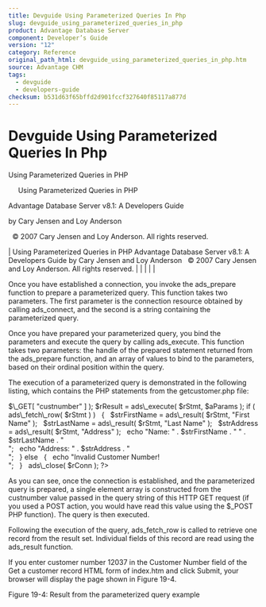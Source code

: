 ```yaml
---
title: Devguide Using Parameterized Queries In Php
slug: devguide_using_parameterized_queries_in_php
product: Advantage Database Server
component: Developer’s Guide
version: "12"
category: Reference
original_path_html: devguide_using_parameterized_queries_in_php.htm
source: Advantage CHM
tags:
  - devguide
  - developers-guide
checksum: b531d63f65bffd2d901fccf327640f85117a877d
---
```


# Devguide Using Parameterized Queries In Php

Using Parameterized Queries in PHP

     Using Parameterized Queries in PHP

Advantage Database Server v8.1: A Developers Guide

by Cary Jensen and Loy Anderson

  © 2007 Cary Jensen and Loy Anderson. All rights reserved.

| Using Parameterized Queries in PHP  Advantage Database Server v8.1: A Developers Guide  by Cary Jensen and Loy Anderson    © 2007 Cary Jensen and Loy Anderson. All rights reserved. |  |  |  |  |

Once you have established a connection, you invoke the ads\_prepare function to prepare a parameterized query. This function takes two parameters. The first parameter is the connection resource obtained by calling ads\_connect, and the second is a string containing the parameterized query.

Once you have prepared your parameterized query, you bind the parameters and execute the query by calling ads\_execute. This function takes two parameters: the handle of the prepared statement returned from the ads\_prepare function, and an array of values to bind to the parameters, based on their ordinal position within the query.

The execution of a parameterized query is demonstrated in the following listing, which contains the PHP statements from the getcustomer.php file:

<?  
$rConn = ads\_connect( "DataDirectory=\\\\server\\share\\".  
  "adsbook\\DemoDictionary.add;ServerTypes=2;",   
  "adsuser", "password" );  
$rStmt = ads\_prepare( $rConn, "SELECT \* FROM customer ".  
  "WHERE [Customer ID] = ?" );  
$aParams = array( 1 => $\_GET[ "custnumber" ] );  
$rResult = ads\_execute( $rStmt, $aParams );  
if ( ads\_fetch\_row( $rStmt ) )  
   {  
   $strFirstName = ads\_result( $rStmt, "First Name" );  
   $strLastName = ads\_result( $rStmt, "Last Name" );  
   $strAddress = ads\_result( $rStmt, "Address" );  
   echo "Name: " . $strFirstName . " " .  
     $strLastName . "<br>";  
   echo "Address: " . $strAddress . "<br>";  
   }  
else  
   {  
   echo "Invalid Customer Number! <br>";  
   }  
   
ads\_close( $rConn );  
?>

As you can see, once the connection is established, and the parameterized query is prepared, a single element array is constructed from the custnumber value passed in the query string of this HTTP GET request (if you used a POST action, you would have read this value using the $\_POST PHP function). The query is then executed.

Following the execution of the query, ads\_fetch\_row is called to retrieve one record from the result set. Individual fields of this record are read using the ads\_result function.

If you enter customer number 12037 in the Customer Number field of the Get a customer record HTML form of index.htm and click Submit, your browser will display the page shown in Figure 19-4.

Figure 19-4: Result from the parameterized query example
